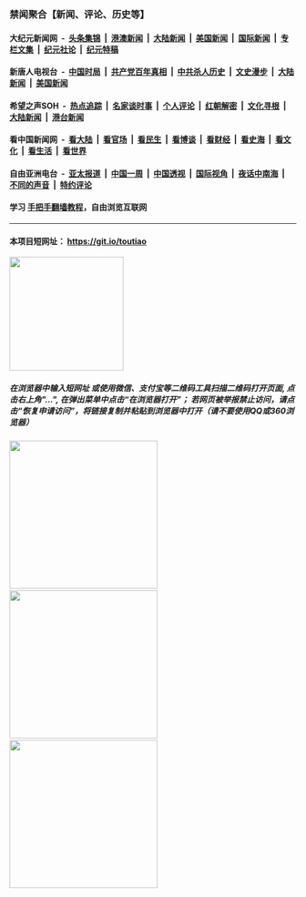 ### 禁闻聚合【新闻、评论、历史等】

#### 大纪元新闻网 &nbsp;-&nbsp; [头条集锦](indexes/E头条集锦.md?t=02051633) &nbsp;|&nbsp; [港澳新闻](indexes/E港澳新闻.md?t=02051633)  &nbsp;|&nbsp; [大陆新闻](indexes/E大陆新闻.md?t=02051633) &nbsp;|&nbsp; [美国新闻](indexes/E美国新闻.md?t=02051633) &nbsp;|&nbsp; [国际新闻](indexes/E国际新闻.md?t=02051633) &nbsp;|&nbsp; [专栏文集](indexes/E专栏文集.md?t=02051633) &nbsp;|&nbsp; [纪元社论](indexes/E纪元社论.md?t=02051633) &nbsp;|&nbsp; [纪元特稿](indexes/E纪元特稿.md?t=02051633) 

#### 新唐人电视台 &nbsp;-&nbsp; [中国时局](indexes/N中国时局.md?t=02051633) &nbsp;|&nbsp; [共产党百年真相](indexes/N共产党百年真相.md?t=02051633) &nbsp;|&nbsp; [中共杀人历史](indexes/N中共杀人历史.md?t=02051633) &nbsp;|&nbsp; [文史漫步](indexes/N文史漫步.md?t=02051633) &nbsp;|&nbsp; [大陆新闻](indexes/N大陆新闻.md?t=02051633) &nbsp;|&nbsp; [美国新闻](indexes/N美国新闻.md?t=02051633)

#### 希望之声SOH &nbsp;-&nbsp; [热点追踪](indexes/H热点追踪.md?t=02051633) &nbsp;|&nbsp; [名家谈时事](indexes/H名家谈时事.md?t=02051633) &nbsp;|&nbsp; [个人评论](indexes/H个人评论.md?t=02051633)  &nbsp;|&nbsp; [红朝解密](indexes/H红朝解密.md?t=02051633) &nbsp;|&nbsp; [文化寻根](indexes/H文化寻根.md?t=02051633) &nbsp;|&nbsp; [大陆新闻](indexes/H大陆新闻.md?t=02051633) &nbsp;|&nbsp; [港台新闻](indexes/H港台新闻.md?t=02051633)

#### 看中国新闻网 &nbsp;-&nbsp; [看大陆](indexes/S看大陆.md?t=02051633) &nbsp;|&nbsp; [看官场](indexes/S看官场.md?t=02051633) &nbsp;|&nbsp; [看民生](indexes/S看民生.md?t=02051633)  &nbsp;|&nbsp; [看博谈](indexes/S看博谈.md?t=02051633) &nbsp;|&nbsp; [看财经](indexes/S看财经.md?t=02051633) &nbsp;|&nbsp; [看史海](indexes/S看史海.md?t=02051633) &nbsp;|&nbsp; [看文化](indexes/S看文化.md?t=02051633) &nbsp;|&nbsp; [看生活](indexes/S看生活.md?t=02051633) &nbsp;|&nbsp; [看世界](indexes/S看世界.md?t=02051633)

#### 自由亚洲电台 &nbsp;-&nbsp; [亚太报道](indexes/R亚太报道.md?t=02051633) &nbsp;|&nbsp; [中国一周](indexes/R中国一周.md?t=02051633) &nbsp;|&nbsp; [中国透视](indexes/R中国透视.md?t=02051633)  &nbsp;|&nbsp; [国际视角](indexes/R国际视角.md?t=02051633) &nbsp;|&nbsp; [夜话中南海](indexes/R夜话中南海.md?t=02051633) &nbsp;|&nbsp; [不同的声音](indexes/R不同的声音.md?t=02051633) &nbsp;|&nbsp; [特约评论](indexes/R特约评论.md?t=02051633)

#### 学习 [手把手翻墙教程](https://github.com/gfw-breaker/guides/wiki)，自由浏览互联网

----

#### 本项目短网址： https://git.io/toutiao
<img src="https://raw.githubusercontent.com/gfw-breaker/banned-news/master/scripts/img/qr.png" width="200px"/>  

##### 在浏览器中输入短网址 或使用微信、支付宝等二维码工具扫描二维码打开页面, 点击右上角"...", 在弹出菜单中点击“在浏览器打开”； 若网页被举报禁止访问，请点击“恢复申请访问”，将链接复制并粘贴到浏览器中打开（请不要使用QQ或360浏览器）

<img src="https://raw.githubusercontent.com/gfw-breaker/banned-news/master/scripts/img/1.png" width="260px"/> &nbsp; <img src="https://raw.githubusercontent.com/gfw-breaker/banned-news/master/scripts/img/2.png" width="260px"/> &nbsp; <img src="https://raw.githubusercontent.com/gfw-breaker/banned-news/master/scripts/img/3.png" width="260px"/>
